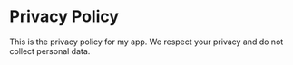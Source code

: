 # Privacy Policy

This is the privacy policy for my app. We respect your privacy and do not collect personal data.
